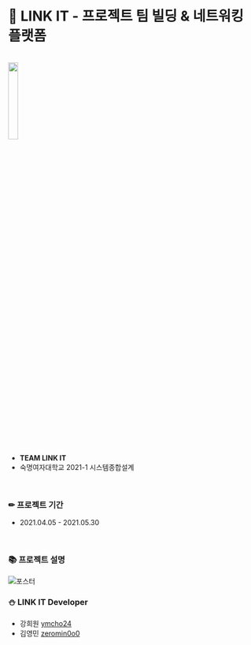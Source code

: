 # 🎈 LINK IT - 프로젝트 팀 빌딩 & 네트워킹 플랫폼

<br>

<img src = "https://user-images.githubusercontent.com/52772787/122520460-96258580-d04e-11eb-99b7-d1b21ffbd133.png" width="20%" height="20%">

- **TEAM LINK IT**
- 숙명여자대학교 2021-1 시스템종합설계

<br>

### ✏ 프로젝트 기간
- 2021.04.05 - 2021.05.30

<br>

### 📚 프로젝트 설명
![포스터](https://user-images.githubusercontent.com/52772787/122554935-9173c800-d074-11eb-8307-acecf7a0cbc0.png)

### ⛄ LINK IT Developer
- 강희원 [ymcho24](https://github.com/ymcho24)
- 김영민 [zeromin0o0](https://github.com/zeromin0o0)

<br>
